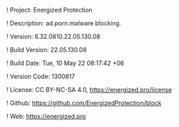 ! Project: Energized Protection

! Description: ad.porn.malware blocking.

! Version: 6.32.0810.22.05.130.08

! Build Version: 22.05.130.08

! Build Date: Tue, 10 May 22 08:17:42 +06

! Version Code: 1300817

! License: CC BY-NC-SA 4.0, https://energized.pro/license

! Github: https://github.com/EnergizedProtection/block

! Web: https://energized.pro
